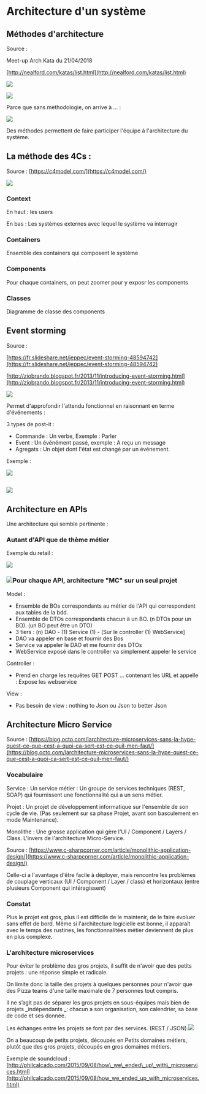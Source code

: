 # Architecture d'un système

## Méthodes d'architecture

Source :

Meet-up Arch Kata du 21/04/2018 

[http://nealford.com/katas/list.html](http://nealford.com/katas/list.html)

![](https://lh3.googleusercontent.com/MaMRAu4D7UC2lHZxqPZ-W03OkeqezNlt4pBDh5PCoxou4zFK2LiAD-rwBmv2AnO3axRV6XzUAPOYU7RjrLWpfoTcygIRExS1-1vlnFdsBoqeC19cEjunzPnzvfYmhrfRN9WHxmkeKWgdKKAZjCILE3XQo3WuU_w3otbXJawcodu6n0Qj8UIYbRsWtzmSqxMJTATzsmgk6UBV5xc03I4nI6e2XIAQAz4at0SdXD5kvFTzZ0EuXeJJtogMLWTYI4z3ncIWW1rqhhIgrQmZRQ7Jr0qkixccGXwn8BonpEoQNcqHCeD45TFsqa59Nu-7UTWIWjSG8FaomJxywgWtcHGH_aoYSaRKd5YTvK02TTgpjEly8GvScb4J5Ls-q8y3TDXRndRdu4VIO8CNL-bKI9olXdQjEWAHStTUJ6Gn2TcEdubBep1Ca80iO4bJFQIZExd2YOxTlUcKfffrBOUxoO-05r-4NBT57FyYCDylKewPFaJeZBPFRx_LFP_OzkUC-So8iCYOeSDOt8IVrKamcT3LRA8uUnq1eNUn4D1lrLzC6zOkfiWqP7Fn_o-UKgncLAxtlGSyWOArETGw7lUWKmmQkarQm-EfscX2FILXq9xcCoVX32ydJDCBfKaAevQf_2qPxAeKPli60tpwdV_Ao3ImG7c0rH7YuoYI=w836-h626-no)

![](https://secure.meetupstatic.com/photos/event/3/6/0/5/highres_470353829.jpeg)

Parce que sans mèthodologie, on arrive à ... :

![](https://lh3.googleusercontent.com/0LEysC3ymt_BPcHuS9s5YWaC07Ltzfq6lkewzl4w3azKW4ESF74nZP5fawjNe8bVA8gPBUcSDd_bAlsLMuXMS7S1YFGGuWUKNN1Mtm_sIXFlWwWD17kudZJoxss0_ddh7RNn9QRlmgWdLP33aJM-TPRaiEYjKY2S4n9MM0mZXnQUurvrbA6TYUa8byEK63-vWWm7tcuieAAchru8IvoqVKO--k6fa5kbC7KiCi8spG2CTxyat_7shPyOHTJ6e-GoaZXxV6l4BIVoFGQyZo-p_Bw61zP8tfDG6YJM6VKYQjNUWywNUmmuxqyoNfhFLEUE_PUNHxt0YRE5Hd9iOWy5km1OlzKVAaI_6IQ_71ads3js7IsuRdOsb4FyOvNM2klorF5F-R0gJeSsNBjQhKRHT6Kdgxo62VTgqLw5g1GuvaBPEaUozfKIEmmtA1iP8xVSIisq8f0tNy3HkViit12e2qCMizaD2GKr5fs74EVZGgw7TPNpD8e0nwpbdGauBLw5Saxgz7KmPiRyD16CJ3JlDdDGknZ9ad5yvkUVTfnEXH-_xaXxcgaqWSt6FJQX67UVwRdaXETv4Gv9Qh1EJIE5Lq7qjqWbdWJ6GKStLhOc-c047GTISxjJ90T_saIUin3u5aq5eJk14yOuGlJKEQ6laZ32qR5V1wlJ=w836-h626-no)

Des méthodes permettent de faire participer l'équipe à l'architecture du système.

## La méthode des 4Cs :

Source : [https://c4model.com/](https://c4model.com/)

![](https://lh3.googleusercontent.com/IWctz3TIaPkwXyqc0HmLrK6JZnEN2TTsqreifzjEyNxxRGViIeOGEfWZX_Lnl8Ag3ARvIKNZzvS98pdaes1F8pDXYpNr36gaPvbd9-GsRDh7Q5PipR3lGpjvCGxaOsZmCujqzgt4xu5VK-1INBXEAY84UAHlFTD9jZ8Q3jVRvdKjkne8yB0GbERhhnF9zQD4LxosoEnCdO3I2R2biRWFyNstSGZ19c4j1VNIbF8RoifspYczNxuEDkU3yLHNqkBqAuOWzy-z70-Nsr80RkvLAhq6jq9O22uYkFQcSwt99bjDDPVT07Eet8g-OywR2Hh0V_1wD8nAEQfQV-bG2Ohe9F6iJ4NAKJyL803gB0i5v5mCOgEU_kVSwFH7Hf9WsblAGMZ7ScTm7dFdcP3CwDn-_bPIFnueikj6odkh8xHNyeNhDcbx_8jDOF34iSDQNhQxMy3As_-ZEgILeASySfHOJwp9VWD8h8H7pJ1yK2oqhrcxly2nE6rTENyjFhqvQsX8A0PjnDQ_myr0-C1ZuOR5rCOr6-DB-eoqVN2-uNmNAdfqMzXfrB3BDprcRRX_eunNp34uJzgyoXaQ5FpshnZYorOuvdq0zrs-_19hwoxTWyLRrsk1F0sdzNvlVacbp5Ms-tT7p5wGxqlkVPsvPsw1HyGjgMTelYGX=w836-h626-no)

### Context

En haut : les users

En bas : Les systèmes externes avec lequel le système va interragir

### Containers

Ensemble des containers qui composent le système

### Components

Pour chaque containers, on peut zoomer pour y exposr les components

### Classes

Diagramme de classe des components

## Event storming

Source : 

[https://fr.slideshare.net/jeppec/event-storming-48594742](https://fr.slideshare.net/jeppec/event-storming-48594742)

[http://ziobrando.blogspot.fr/2013/11/introducing-event-storming.html](http://ziobrando.blogspot.fr/2013/11/introducing-event-storming.html)



![](https://lh3.googleusercontent.com/aFYcyQqvKq0T_A00Ir_lZpGupem8ieRkbpuxNga8D62zhR8wbvMhUjLrBYOedrvT7qX_JNvwgQxsJLM5f8wbg8HmLQP7RETV7BdKoD8Nr8MqXVt7duD2YdM7WkHntDMemGBUI_0wVEXTvWgwZczrO8TcZ1uom4v_eNMLG0eb9yosjcRJ53CEY_72LMVJ-KmJoZJu1GByYXXE9ldtUdq0JpRBu0ELdqy7VjJEf4g9pySDA5rrKgIhPXXWfLGyg16jY6dwqo6U5mufFwCJWdK2r0v7PMUiH5GgSDcLy0WJy8H3bL4Fy6dPVmQ3NH0nrv76Qi8BvIwxyoXxc4UVPbESEdVPY4eaBECs15e8c8cq7az8CMVBe3n5ncdwmGVv04edSyg8teDKwRE3BK8cI9h-o4VjQ3Z1-mYkq4KsSWQrmCd_rI2cXrdW3ImGEOchkrEayzxZnKVJi9i2mzGa-GJsOcl8Jy4hPCVn44IxR7MPFIHrNY5ksnZe13smf4v00SX4VUdrtrEtNw8kWiJEbOoUoi1KEyhObO9XEweX7FjeQW3ks2o0G-2bxKwspfLfT2ynWEmAHXy2lSh3qzrWUQ54cRpyQI7ikuR_jJ0B4uSCatZDyXjwOXWFwrjrtuJi2mEFUq5EACgat3llPJVnbqscre3wTlJ1aruN=w626-h836-no)

Permet d'approfondir l'attendu fonctionnel en raisonnant en terme d'événements :

3 types de post-it :

* Commande : Un verbe, Exemple : Parler
* Event : Un événément passé, exemple : A reçu un message
* Agregats : Un objet dont l'état est changé par un événement.

Exemple :

![](https://lh3.googleusercontent.com/hi1-cB_r2KJiWns1trwxZZ9P52tJIWjbzHKDpNUJywmu0rjXymS4oAtFlDcYV6s-MOannIuobGJXoEWCoyq2npXd4NRoRp43gwV0iK7x4JQmCGTE9lpNTGFQn_RYB_ivoDj0eCRVCd681Bc-OQVvF09cJUlFaQKWbzSeyclJwFRDddH-7UId2l4-nwGWN6CN828AZDuf9LnORujHWXMw8uDxYAn15npU1tB4r28kBmexJEoLoJpjVH2xu4Qgl2f38k6zPoKApPj7uv0uro4dJ7LjgaS_lw2oF8Pha59P28wGeYDTK-zFtMYHEJRpCvd3E3bywOzvb1EYcy6jt0faho2MI6GrIScMyNMXTUwmsKX5plcN1R5_X1B4IRTarSDZmhMp1u_MvnqZfr4S70BRBg6dfuvggMzwOoWGzL1KTG-l7qqWs4-N1zqRU3RCHBNxWLo6QPxlfo7_U5zwXYa_r_dGUuiPmQtxizM3zWEnhyQbh4gc8j3ULqtJRUa8TEdVtTnw1bPA56DK_ddqK_eg5Eha04uJMU8q6m65bKcGpPXho7mdleTLKU6_GGkwoqR78YF9ORGzGJ7-0cpzesctBjrzcCskkO80yf0wOU5FVZsH6i8isjtH1Ib24ZsPOWyvHies9lSEFNGPi6Eng8kzowYE2MW4x5wz=w836-h626-no)

## ![](https://lh3.googleusercontent.com/71W8nXH7Oc-CHiW7jzQ8DDpM4C1ACd0ab5bLDVRutMiqBNwpbGVDp4g2gFwhEYuB8zLOjm7b2cZFPVsm2Gm3WC2rhDPvXeAUYvihhPjAK2l-YH2oC1_9M-ByKrebpO5o4oA9SYKU2cmMOhuoDFugsYRFVF7WUoBy8Sbl6k6bZv65xbd2J4WpxngCn9pNzWROC-O7_AEouEI_UQVUtTOdympVjjHpdbhdIPGk0pVSU_GeyemsnWO5rRxLgL6UaCTxDphs8tQSm89MD24S-TwkWcylSh7FDWc2Qbrq4AC7cKl6C8-eGyGkvnwFiN4oc5o4ieas-tz218GDDQV1NQS0rdgaIMFX-zkxApqlRNWATOZ7_Gvk-tKkT3-VHBtrO3Ai2lD_LFPwG6hFrXXy4f1IwDWAVHXnwfORmLblmnlBLmof40HxMLmRjmh3Cd-9nnCG2RmvZOqFpvJIxZfZyEJ3oMstrkohPaaNI9cEA29KwwuhuVhgOvMFm_1iocV4l8w52rS9tFe1N4xcP3Wkn_ZBYrTu69Il3QeyRsAsliGfvTjflomr4_e1mzQIuoPA9hs2MzUNF0CJHQ0plCYXmolpNwgLu8d75Etv9HsWkdn6Tj8kTSrx5a08sMhQYBhcaBnstsIFRelOc8rHRB4YriFPQD5tvPnoo6Erwg=w1234-h925-no)

## Architecture en APIs

Une architecture qui semble pertinente :

### Autant d'API que de thème métier

Exemple du retail :

![](/assets/screencapture-developers-kiabi-fr-2018-04-10-11_20_52.png)

### ![](/assets/screencapture-developers-kiabi-fr-2018-04-10-11_20_52.png)Pour chaque API, architecture "MC" sur un seul projet

Model :

* Ensemble de BOs correspondants au métier de l'API qui correspondent aux tables de la bdd.
* Ensemble de DTOs correspondants chacun à un BO. \(n DTOs pour un BO\). \(un BO peut être un DTO\)
* 3 tiers : \(n\) DAO - \(1\) Service \(1\)  - \[Sur le controller \(1\) WebService\]
* DAO va appeler en base et fournir des Bos
* Service va appeler le DAO et me fournir des DTOs
* WebService exposé dans le controller va simplement appeler le service

Controller :

* Prend en charge les requêtes GET POST ... contenant les URL et appelle : Expose les webservice

View :

* Pas besoin de view : nothing to Json ou Json to better Json

## Architecture Micro Service

Source : [https://blog.octo.com/larchitecture-microservices-sans-la-hype-quest-ce-que-cest-a-quoi-ca-sert-est-ce-quil-men-faut/](https://blog.octo.com/larchitecture-microservices-sans-la-hype-quest-ce-que-cest-a-quoi-ca-sert-est-ce-quil-men-faut/)

### Vocabulaire

Service : Un service métier : Un groupe de services techniques \(REST, SOAP\) qui fournissent une fonctionnalité qui a un sens métier.

Projet : Un projet de développement informatique sur l'ensemble de son cycle de vie. \(Pas seulement sur sa phase Projet, avant son basculement en mode Maintenance\).

Monolithe : Une grosse application qui gère l'UI / Component / Layers / Class. L'invers de l'architecture Micro-Service.

Source : [https://www.c-sharpcorner.com/article/monolithic-application-design/](https://www.c-sharpcorner.com/article/monolithic-application-design/)

Celle-ci a l'avantage d'être facile à déployer, mais rencontre les problèmes de couplage verticaux \(UI / Component / Layer / class\) et horizontaux \(entre plusieurs Component qui intéragissent\)

### Constat

Plus le projet est gros, plus il est difficile de le maintenir, de le faire évoluer sans effet de bord. Même si l'architecture logicielle est bonne, il apparaît avec le temps des rustines, les fonctionnalitées métier deviennent de plus en plus complexe.

### L'architecture microservices

Pour éviter le problème des gros projets, il suffit de n'avoir que des petits projets : une réponse simple et radicale.

On limite donc la taille des projets à quelques personnes pour n'avoir que des Pizza teams d'une taille maximale de 7 personnes tout compris.

Il ne s’agit pas de séparer les gros projets en sous-équipes mais bien de projets _indépendants _: chacun a son organisation, son calendrier, sa base de code et ses donnée.

Les échanges entre les projets se font par des services. \(REST / JSON\).![](https://blog.octo.com/wp-content/uploads/2015/10/microservices-1024x464.png)

On a beaucoup de petits projets, découpés en Petits domaines métiers, plutôt que des gros projets, découpés en gros domaines métiers.

Exemple de soundcloud :[http://philcalcado.com/2015/09/08/how\_we\_ended\_up\_with\_microservices.html](http://philcalcado.com/2015/09/08/how_we_ended_up_with_microservices.html)

